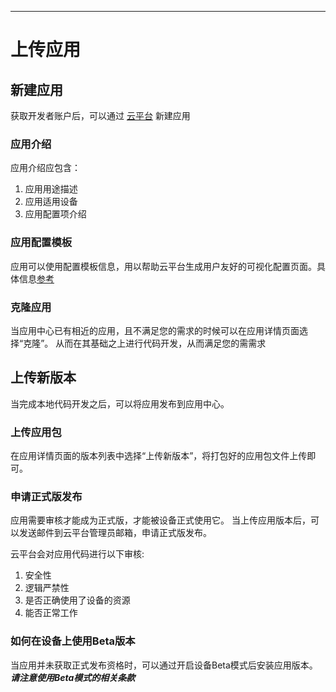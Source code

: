 
---

# 上传应用


## 新建应用

获取开发者账户后，可以通过 [云平台](http://cloud.thingsroot.com/developer) 新建应用


### 应用介绍

应用介绍应包含：
1. 应用用途描述
2. 应用适用设备
3. 应用配置项介绍


### 应用配置模板

应用可以使用配置模板信息，用以帮助云平台生成用户友好的可视化配置页面。具体信息[参考](https://github.com/thingsroot/cloud.thingsroot.com/wiki/App_Template)


### 克隆应用

当应用中心已有相近的应用，且不满足您的需求的时候可以在应用详情页面选择“克隆”。 从而在其基础之上进行代码开发，从而满足您的需需求


## 上传新版本

当完成本地代码开发之后，可以将应用发布到应用中心。

### 上传应用包

在应用详情页面的版本列表中选择“上传新版本”，将打包好的应用包文件上传即可。


### 申请正式版发布

应用需要审核才能成为正式版，才能被设备正式使用它。 当上传应用版本后，可以发送邮件到云平台管理员邮箱，申请正式版发布。

云平台会对应用代码进行以下审核:
1. 安全性
2. 逻辑严禁性
3. 是否正确使用了设备的资源
4. 能否正常工作


### 如何在设备上使用Beta版本

当应用并未获取正式发布资格时，可以通过开启设备Beta模式后安装应用版本。 ***请注意使用Beta模式的相关条款***




